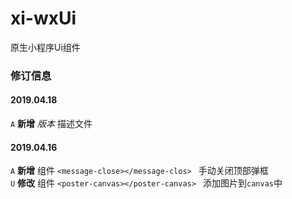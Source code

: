# xi-wxUi
原生小程序Ui组件
### 修订信息
#### 2019.04.18
  `A` __新增__ _版本_ 描述文件
#### 2019.04.16
  `A` __新增__ 组件 ```<message-close></message-clos> ```  手动关闭顶部弹框  
  `U` __修改__ 组件 ```<poster-canvas></poster-canvas> ``` 添加图片到`canvas`中